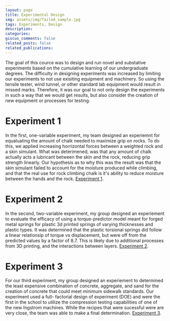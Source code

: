 ```yaml
---
layout: page
title: Experimental Design
img: assets/img/failed_sample.jpg
tags: Experiments, Design
description:
categories:
giscus_comments: false
related_posts: false
related_publications:
---
```


The goal of this cource was to design and run novel and substative experiments 
based on the cumulative learning of our undergraduate degrees. The difficulty 
in designing experiments was increased by limiting our experiments to not use 
exisiting equipment and machinery. So using the tensile tester, wind tunnel, or 
other standard lab equipment would result in missed marks. Therefore, it was our
goal to not only design the experiments in such a way that we would get results, 
but also consider the creation of new equipment or processes for testing.

# Experiment 1

In the first, one-variable experiment, my team designed an experiemnt for 
equaluating the amount of chalk needed to maximize grip on rocks. To do this, we
applied increasing horrizontal forces between a weighted rock and a skin 
simulant. What was deterimened, was that any amount of chalk actually acts a 
lubricant between the skin and the rock, reducing grip strength linearly. Our
hypothesis as to why this was the result was that the skin simulant failed to 
account for the moisture produced while climbing, and that the real use for 
rock climbing chalk is it's ability to reduce moisture between the hands and the
rock. [Experiment 1]({{site.baseurl}}/assets/pdf/MEEN_404_Lab_1_Report.pdf).

# Experiment 2

In the second, two-variable experiment, my group designed an experiement to 
evaluate the efficacy of using a torque-predictor model meant for forged metal 
springs for plastic 3d printed springs of varying thicknesses and plastic types.
It was determined that the plastic torsional springs did follow a linear 
relationsip of torque vs displacement, but were off from the predicted values by
a factor of 8.7. This is likely due to additional processes from 3D printing, 
and the interactions between layers. [Experiment 2]({{site.baseurl}}/assets/pdf/MEEN_404_Lab_2_Report.pdf).

# Experiment 3

For our third experiment, my group designed an experiement to determined the 
least expensive combination of concrete, aggregate, and sand for the creation of
concrete that could meet minimum sidewalk standards. Our experiment used a full-
factorial design of experiment (DOE) and were the first in the school to utilize
the compression testing capabilities of one of the new Ingstrom machines. While 
the recipes that were sucessful were are very close, the team was able to make a 
final determination. [Experiment 3]({{site.baseurl}}/assets/pdf/MEEN_404_Lab_3_Report.pdf).
